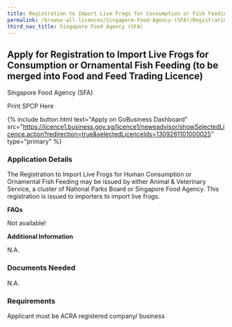 ```yaml
---
title: Registration to Import Live Frogs for Consumption or Fish Feeding
permalink: /browse-all-licences/Singapore-Food-Agency-(SFA)/Registration-to-Import-Live-Frogs-for-Consumption-or-Fish-Feeding
third_nav_title: Singapore Food Agency (SFA)
---
```


## Apply for Registration to Import Live Frogs for Consumption or Ornamental Fish Feeding (to be merged into Food and Feed Trading Licence)

Singapore Food Agency (SFA)

Print SPCP Here


{% include button.html text="Apply on GoBusiness Dashboard" src="https://licence1.business.gov.sg/licence1/neweadvisor/showSelectedLicence.action?redirection=true&selectedLicenceIds=1309261101000025" type="primary" %}

### Application Details

<p>The Registration to Import Live Frogs for Human Consumption or Ornamental Fish Feeding may be issued by either Animal &amp; Veterinary Service, a cluster of National Parks Board or Singapore Food Agency. This registration is issued to importers to import live frogs.</p>
<p><strong>FAQs</strong></p>
<p>Not available!</p>

**Additional Information**

N.A.

### Documents Needed

N.A.

### Requirements

Applicant must be ACRA registered company/ business

